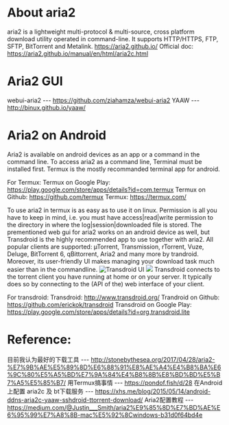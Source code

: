 # About aria2
aria2 is a lightweight multi-protocol &amp; multi-source, cross platform download utility operated in command-line. It supports HTTP/HTTPS, FTP, SFTP, BitTorrent and Metalink. https://aria2.github.io/
Official doc: https://aria2.github.io/manual/en/html/aria2c.html

# Aria2 GUI
webui-aria2 --- https://github.com/ziahamza/webui-aria2
YAAW --- http://binux.github.io/yaaw/

# Aria2 on Android
Aria2 is available on android devices as an app or a command in the command line.
To access aria2 as a command line, Terminal must be installed first. Termux is the mostly recommanded terminal app for android. 

For Termux:
Termux on Google Play: https://play.google.com/store/apps/details?id=com.termux
Termux on Github: https://github.com/termux
Termux: https://termux.com/


To use aria2 in termux is as easy as to use it on linux. Permission is all you have to keep in mind, i.e. you must have access|read|write permission to the directory in where the log|session|downloaded file is stored.
The prementioned web gui for aria2 works on an android device as well, but Transdroid is the highly recommended app to use together with aria2.
All popular clients are supported: µTorrent, Transmission, rTorrent, Vuze, Deluge, BitTorrent 6, qBittorrent, Aria2 and many more by trandroid.
Moreover, its user-friendly UI makes managing your download task much easier than in the commandline.
![Transdroid UI](https://www.transdroid.org/wp-content/uploads/2015/06/transdroid-2.5.1-main-576x1024.png)
![](http://www.transdroid.org/wp-content/uploads/2009/04/transdroid-2.5.1-details.png)
Transdroid connects to the torrent client you have running at home or on your server. It typically does so by connecting to the (API of the) web interface of your client. 


For transdroid:
Transdroid: http://www.transdroid.org/
Trandroid on Github: https://github.com/erickok/transdroid
Transdroid on Google Play: https://play.google.com/store/apps/details?id=org.transdroid.lite


# Reference:
目前我认为最好的下载工具 --- http://stonebythesea.org/2017/04/28/aria2-%E7%9B%AE%E5%89%8D%E6%88%91%E8%AE%A4%E4%B8%BA%E6%9C%80%E5%A5%BD%E7%9A%84%E4%B8%8B%E8%BD%BD%E5%B7%A5%E5%85%B7/
用Termux搞事情 --- https://pondof.fish/d/28
在Android上配置 aria2c 及 bt下载服务 --- https://xhs.me/blog/2015/05/14/android-ddns-aria2c-yaaw-sshdroid-ttorrent-download/
Aria2配置教程 --- https://medium.com/@Justin___Smith/aria2%E9%85%8D%E7%BD%AE%E6%95%99%E7%A8%8B-mac%E5%92%8Cwindows-b31d0f64bd4e


